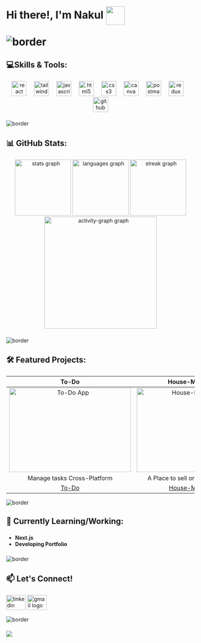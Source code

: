 <!-- [![BentoHub grid image](https://cloud.appwrite.io/v1/storage/buckets/667d390e003b1971a8be/files/674929fd0015d7aab446/preview?project=667d35ca0017fb21fc6c)](https://bentohub.netlify.app/) -->

<h1> Hi there!, I'm Nakul  <img align="center" src="https://github.com/user-attachments/assets/1dbcad03-b128-41c0-83cf-fbb3d47b9e89" height="50" width="50" </h1> 

![border](https://github.com/user-attachments/assets/3069c561-91a2-426f-8ff5-b4351980b3e7)
<!-- 🌟👋 -->

###

<h2 align="left">💻Skills & Tools:</h2>


###

<div align="center">
  <img src="https://cdn.simpleicons.org/react/61DAFB" height="40" alt="react logo"  />
  <img width="12" />
  <img src="https://cdn.simpleicons.org/tailwindcss/06B6D4" height="40" alt="tailwindcss logo"  />
  <img width="12" />
  <img src="https://cdn.simpleicons.org/javascript/F7DF1E" height="40" alt="javascript logo"  />
  <img width="12" />
  <img src="https://cdn.simpleicons.org/html5/E34F26" height="40" alt="html5 logo"  />
  <img width="12" />
  <img src="https://cdn.simpleicons.org/css3/1572B6" height="40" alt="css3 logo"  />
  <img width="12" />
  <img src="https://cdn.simpleicons.org/canva/00C4CC" height="40" alt="canva logo"  />
  <img width="12" />
  <img src="https://cdn.simpleicons.org/postman/FF6C37" height="40" alt="postman logo"  />
  <img width="12" />
  <img src="https://cdn.simpleicons.org/redux/764ABC" height="40" alt="redux logo"  />
  <img width="12" />
  <img src="https://skillicons.dev/icons?i=github" height="40" alt="github logo"  />
</div>

###

![border](https://github.com/user-attachments/assets/3069c561-91a2-426f-8ff5-b4351980b3e7)

<h2 align="left">📊 GitHub Stats:</h2>

###

<div align="center">
  <img src="https://github-readme-stats.vercel.app/api?username=imnakul&hide_title=false&hide_rank=false&show_icons=true&include_all_commits=true&count_private=true&disable_animations=false&theme=tokyonight&locale=en&hide_border=false&order=1" height="150" alt="stats graph"  />
  <img src="https://github-readme-stats.vercel.app/api/top-langs?username=imnakul&locale=en&hide_title=false&layout=compact&card_width=320&langs_count=5&theme=tokyonight&hide_border=false&order=2" height="150" alt="languages graph"  />
  <img src="https://streak-stats.demolab.com?user=imnakul&locale=en&mode=daily&theme=dracula&hide_border=false&border_radius=5&order=3" height="150" alt="streak graph"  />
  <img src="https://github-readme-activity-graph.vercel.app/graph?username=imnakul&radius=16&theme=react&area=true&order=5" height="300" alt="activity-graph graph"  />
</div>

###

<!-- <img src="https://raw.githubusercontent.com/imnakul/imnakul/output/snake.svg" alt="Snake animation" /> -->

###

<!-- <br clear="both"> -->

![border](https://github.com/user-attachments/assets/3069c561-91a2-426f-8ff5-b4351980b3e7)

<h2 align="left">🛠️ Featured Projects:</h2>

###
<!--
<p float="left">
  <img src="https://github.com/user-attachments/assets/db8a1cd1-62ef-4aad-8052-55b55f268704" width="100" />
  <img src="https://github.com/user-attachments/assets/963de55d-f02d-43dc-9fde-57c00ff1eacd" width="100" /> 
</p>
-->

To-Do             |  House-MarketPlace | Github-Finder
:-------------------------:|:-------------------------:|:-------------------------:
<img src="https://github.com/user-attachments/assets/db8a1cd1-62ef-4aad-8052-55b55f268704" alt="To-Do App" width="325" height="225"> |  <img src="https://github.com/user-attachments/assets/963de55d-f02d-43dc-9fde-57c00ff1eacd" alt="House-MarketPlace" width="325" height="225"> |  <img src="https://github.com/user-attachments/assets/473db52f-89c0-450b-8030-075ccbfc0354" alt="GithubFinder" width="325" height="225">
Manage tasks Cross-Platform | A Place to sell or rent your Property | Find any github User and its Repositories
[To-Do](https://github.com/imnakul/to-do-context-local)  |  [House-MarketPlace](https://github.com/imnakul/house-marketplace-app) | [Github-Finder](https://github.com/imnakul/Github-Finder_using_Vite.js)

![border](https://github.com/user-attachments/assets/3069c561-91a2-426f-8ff5-b4351980b3e7)
###


<h2 align="left">🌱 Currently Learning/Working:</h2>

###

- **Next.js** 
- **Developing Portfolio**

###

![border](https://github.com/user-attachments/assets/3069c561-91a2-426f-8ff5-b4351980b3e7)

<h2 align="left">📫 Let's Connect!</h2>

###


<div align="left">
  <img src="https://raw.githubusercontent.com/maurodesouza/profile-readme-generator/master/src/assets/icons/social/linkedin/default.svg" width="52" height="40" alt="linkedin logo"  />
  <img src="https://raw.githubusercontent.com/maurodesouza/profile-readme-generator/master/src/assets/icons/social/gmail/default.svg" width="52" height="40" alt="gmail logo"  />
</div>

![border](https://github.com/user-attachments/assets/3069c561-91a2-426f-8ff5-b4351980b3e7)
###

<!--
### 🔝 Top Contributed Repo
![](https://github-contributor-stats.vercel.app/api?username=imnakul&limit=5&theme=dark&combine_all_yearly_contributions=true)
-->

[![](https://visitcount.itsvg.in/api?id=imnakul&icon=7&color=0)](https://visitcount.itsvg.in)




